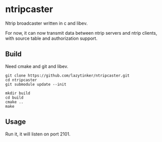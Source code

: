 # ntripcaster
Ntrip broadcaster written in c and libev.

For now, it can now transmit data between ntrip servers and ntrip clients, with source table and authorization support.

## Build
Need cmake and git and libev.

```shell
git clone https://github.com/lazytinker/ntripcaster.git
cd ntripcaster
git submodule update --init

mkdir build
cd build
cmake ..
make
```

## Usage

Run it, it will listen on port 2101.

